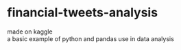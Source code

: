 # financial-tweets-analysis
made on kaggle <br>
a basic example of python and pandas use in data analysis

